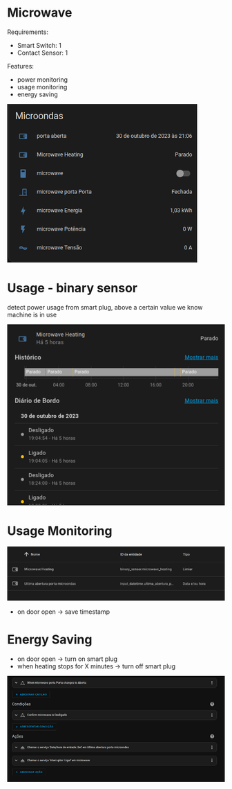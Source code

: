 # Microwave

Requirements:
- Smart Switch: 1
- Contact Sensor: 1

Features:
- power monitoring
- usage monitoring
- energy saving

![img_3.png](img_3.png)

# Usage - binary sensor

detect power usage from smart plug, above a certain value we know machine is in use

![img_4.png](img_4.png)

# Usage Monitoring

![img_9.png](img_9.png)

- on door open -> save timestamp

# Energy Saving

- on door open -> turn on smart plug
- when heating stops for X minutes -> turn off smart plug

![img_8.png](img_8.png)